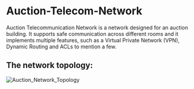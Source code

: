 # Auction-Telecom-Network
Auction Telecommunication Network is a network designed for an auction building. It supports safe communication across different rooms and it implements multiple features, such as a Virtual Private Network (VPN), Dynamic Routing and ACLs to mention a few. 

## The network topology:
![Auction_Network_Topology](https://github.com/user-attachments/assets/9ae9bcf1-6163-400a-a005-191e95dd186e)
